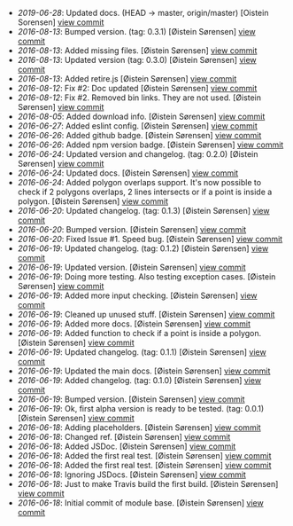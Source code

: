 * _2019-06-28_: Updated docs. (HEAD -> master, origin/master) [Oistein Sorensen] <a href="http://github.com/5orenso/geo-lib/commit/17b92ee54d1c383e1e7b3b3fb125798715ead918">view commit</a>
* _2016-08-13_: Bumped version. (tag: 0.3.1) [Øistein Sørensen] <a href="http://github.com/5orenso/geo-lib/commit/be186a133cea75f77e65d3071c66899cbe2a792e">view commit</a>
* _2016-08-13_: Added missing files. [Øistein Sørensen] <a href="http://github.com/5orenso/geo-lib/commit/f6823102f433e960ea0e67a00f2ed6a58059cc4c">view commit</a>
* _2016-08-13_: Updated version (tag: 0.3.0) [Øistein Sørensen] <a href="http://github.com/5orenso/geo-lib/commit/40aa2d1eecf9071576997343254f0f93b068b503">view commit</a>
* _2016-08-13_: Added retire.js [Øistein Sørensen] <a href="http://github.com/5orenso/geo-lib/commit/2f0812bbe3a96439532a016aed74375d40ed272f">view commit</a>
* _2016-08-12_: Fix #2: Doc updated [Øistein Sørensen] <a href="http://github.com/5orenso/geo-lib/commit/54e9b9b92401cab0b778d66dc42a4f6dcd1bf5f0">view commit</a>
* _2016-08-12_: Fix #2. Removed bin links. They are not used. [Øistein Sørensen] <a href="http://github.com/5orenso/geo-lib/commit/2e644c8ed737df524c7827b84b988b0220c8bf13">view commit</a>
* _2016-08-05_: Added download info. [Øistein Sørensen] <a href="http://github.com/5orenso/geo-lib/commit/dcb74295c63fc8b7b25c9b40f2c6d8351efb4066">view commit</a>
* _2016-06-27_: Added eslint config. [Øistein Sørensen] <a href="http://github.com/5orenso/geo-lib/commit/e9c4fd18dbbefd93d606449ad833355cf043e2ac">view commit</a>
* _2016-06-26_: Added github badge. [Øistein Sørensen] <a href="http://github.com/5orenso/geo-lib/commit/1fa12f2895bf33c16e3abb4f129404078a49604c">view commit</a>
* _2016-06-26_: Added npm version badge. [Øistein Sørensen] <a href="http://github.com/5orenso/geo-lib/commit/51e2d1b1a1ce6a1491a04ac7c993b16c6a3e03c7">view commit</a>
* _2016-06-24_: Updated version and changelog. (tag: 0.2.0) [Øistein Sørensen] <a href="http://github.com/5orenso/geo-lib/commit/734b7f65b291a86159aef2a95c19e38686b5bddc">view commit</a>
* _2016-06-24_: Updated docs. [Øistein Sørensen] <a href="http://github.com/5orenso/geo-lib/commit/01e573a6fe67b38d29e8d5d2f4d5a63b340c6990">view commit</a>
* _2016-06-24_: Added polygon overlaps support. It's now possible to check if 2 polygons overlaps, 2 lines intersects or if a point is inside a polygon. [Øistein Sørensen] <a href="http://github.com/5orenso/geo-lib/commit/12625448cfae75f3f73be1bc0096f56d379d7277">view commit</a>
* _2016-06-20_: Updated changelog. (tag: 0.1.3) [Øistein Sørensen] <a href="http://github.com/5orenso/geo-lib/commit/e63e1bf8ee45d3fd83abe40f82cf22710587e11a">view commit</a>
* _2016-06-20_: Bumped version. [Øistein Sørensen] <a href="http://github.com/5orenso/geo-lib/commit/269735c0649876c4adf602afb4e8cf6cf6d303dc">view commit</a>
* _2016-06-20_: Fixed Issue #1. Speed bug. [Øistein Sørensen] <a href="http://github.com/5orenso/geo-lib/commit/d9f92e5bb92a4530e4a716c74cbfa4426f9c8545">view commit</a>
* _2016-06-19_: Updated changelog. (tag: 0.1.2) [Øistein Sørensen] <a href="http://github.com/5orenso/geo-lib/commit/be8ef562098db51852cb98daca154c1fc2dd3fec">view commit</a>
* _2016-06-19_: Updated version. [Øistein Sørensen] <a href="http://github.com/5orenso/geo-lib/commit/cfa79d01b02c84a29fc3dad8db462e98a164f5d3">view commit</a>
* _2016-06-19_: Doing more testing. Also testing exception cases. [Øistein Sørensen] <a href="http://github.com/5orenso/geo-lib/commit/fc1cf8f4314777e9aef445f5be1c7a49f63b68d2">view commit</a>
* _2016-06-19_: Added more input checking. [Øistein Sørensen] <a href="http://github.com/5orenso/geo-lib/commit/6addcba5556a310bbb4af54844435d4a57426093">view commit</a>
* _2016-06-19_: Cleaned up unused stuff. [Øistein Sørensen] <a href="http://github.com/5orenso/geo-lib/commit/152988c4709956c30bf6a07b9457c01d734a6336">view commit</a>
* _2016-06-19_: Added more docs. [Øistein Sørensen] <a href="http://github.com/5orenso/geo-lib/commit/7aa7d58c44f037efe0ea352f43634c60c775664c">view commit</a>
* _2016-06-19_: Added function to check if a point is inside a polygon. [Øistein Sørensen] <a href="http://github.com/5orenso/geo-lib/commit/885004070cb0a4102712c1bd0cad79f1db59090a">view commit</a>
* _2016-06-19_: Updated changelog. (tag: 0.1.1) [Øistein Sørensen] <a href="http://github.com/5orenso/geo-lib/commit/9e7df9916cc170989d65a47a8e0cda5dad8c6b77">view commit</a>
* _2016-06-19_: Updated the main docs. [Øistein Sørensen] <a href="http://github.com/5orenso/geo-lib/commit/a171ffc59f861201b5fb9378e5b0daea43396d37">view commit</a>
* _2016-06-19_: Added changelog. (tag: 0.1.0) [Øistein Sørensen] <a href="http://github.com/5orenso/geo-lib/commit/f1129dce007cdaf9cff99dcc8050186d6d58fa6c">view commit</a>
* _2016-06-19_: Bumped version. [Øistein Sørensen] <a href="http://github.com/5orenso/geo-lib/commit/3db04ea427e9afdd8e64822a69275d712aaf6559">view commit</a>
* _2016-06-19_: Ok, first alpha version is ready to be tested. (tag: 0.0.1) [Øistein Sørensen] <a href="http://github.com/5orenso/geo-lib/commit/4ad0a0b9dd1416842d4d81b46db10a266e05e1d5">view commit</a>
* _2016-06-18_: Adding placeholders. [Øistein Sørensen] <a href="http://github.com/5orenso/geo-lib/commit/68f8917a32afea209189526e09900604556067b8">view commit</a>
* _2016-06-18_: Changed ref. [Øistein Sørensen] <a href="http://github.com/5orenso/geo-lib/commit/190ec5108fa762c865c05973eee8d1c0fa952903">view commit</a>
* _2016-06-18_: Added JSDoc. [Øistein Sørensen] <a href="http://github.com/5orenso/geo-lib/commit/f651e394fee37dd9315eae09446606450b9ce640">view commit</a>
* _2016-06-18_: Added the first real test. [Øistein Sørensen] <a href="http://github.com/5orenso/geo-lib/commit/5555e0610c9e906a37d15b8548d08383a4638c0b">view commit</a>
* _2016-06-18_: Added the first real test. [Øistein Sørensen] <a href="http://github.com/5orenso/geo-lib/commit/53db975256f4b03cd9166c6ebd26b2a8c3bc3f2e">view commit</a>
* _2016-06-18_: Ignoring JSDocs. [Øistein Sørensen] <a href="http://github.com/5orenso/geo-lib/commit/8a657346694f3c8eb306f62474ae24760796bd16">view commit</a>
* _2016-06-18_: Just to make Travis build the first build. [Øistein Sørensen] <a href="http://github.com/5orenso/geo-lib/commit/2ee0a22e7f6d8d0592f860cc7b4a641918f4454b">view commit</a>
* _2016-06-18_: Initial commit of module base. [Øistein Sørensen] <a href="http://github.com/5orenso/geo-lib/commit/3666c482e5403f0d4523d93ac48668607b560ad6">view commit</a>